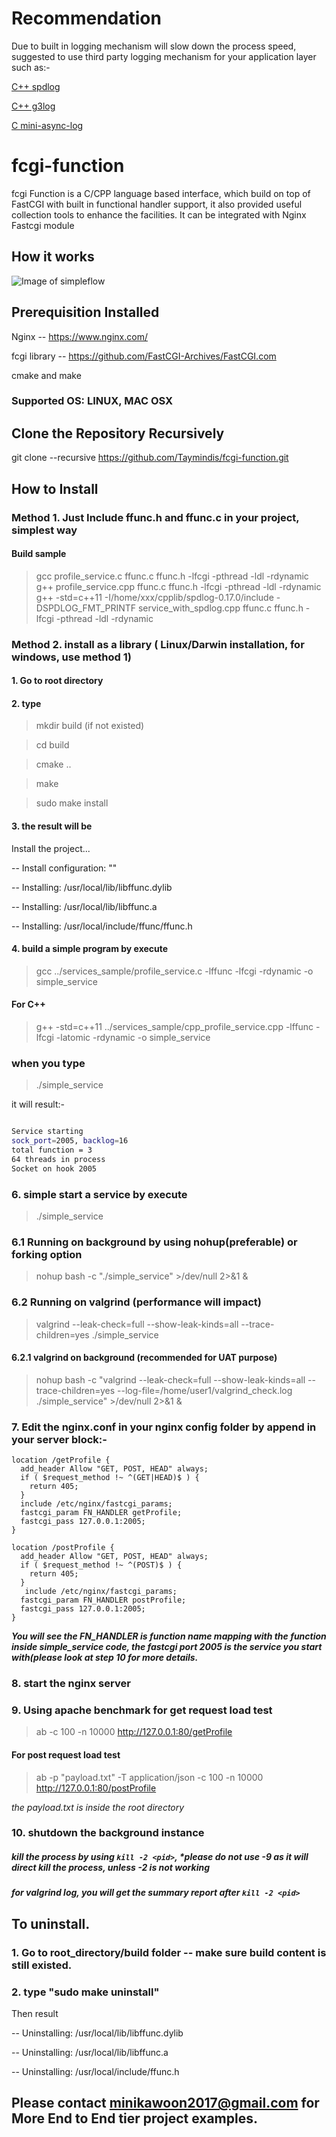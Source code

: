 # Recommendation
Due to built in logging mechanism will slow down the process speed, suggested to use third party logging mechanism for your application layer such as:-

[C++ spdlog](https://github.com/gabime/spdlog)

[C++ g3log](https://github.com/KjellKod/g3log)

[C mini-async-log](https://github.com/RafaGago/mini-async-log)



# fcgi-function
fcgi Function is a C/CPP language based interface, which build on top of FastCGI with built in functional handler support, it also provided useful collection tools to enhance the facilities. It can be integrated with Nginx Fastcgi module

## How it works
![Image of simpleflow](/images/simple-flow.png)


## Prerequisition Installed
Nginx -- https://www.nginx.com/

fcgi library -- https://github.com/FastCGI-Archives/FastCGI.com

cmake and make

### Supported OS: LINUX, MAC OSX

## Clone the Repository Recursively
git clone --recursive https://github.com/Taymindis/fcgi-function.git

## How to Install

### Method 1. Just Include ffunc.h and ffunc.c in your project, simplest way
#### Build sample 
> gcc profile_service.c ffunc.c ffunc.h -lfcgi -pthread -ldl -rdynamic
> g++ profile_service.cpp ffunc.c ffunc.h -lfcgi -pthread -ldl -rdynamic
> g++ -std=c++11 -I/home/xxx/cpplib/spdlog-0.17.0/include -DSPDLOG_FMT_PRINTF service_with_spdlog.cpp ffunc.c ffunc.h -lfcgi -pthread -ldl -rdynamic

### Method 2. install as a library ( Linux/Darwin installation, for windows, use method 1)
#### 1. Go to root directory
#### 2. type 
> mkdir build (if not existed)

> cd build

> cmake ..

> make

> sudo make install


#### 3. the result will be
Install the project...

-- Install configuration: ""

-- Installing: /usr/local/lib/libffunc.dylib

-- Installing: /usr/local/lib/libffunc.a

-- Installing: /usr/local/include/ffunc/ffunc.h

#### 4. build a simple program by execute 

> gcc ../services_sample/profile_service.c -lffunc -lfcgi -rdynamic -o simple_service

#### For C++
> g++ -std=c++11 ../services_sample/cpp_profile_service.cpp -lffunc -lfcgi -latomic -rdynamic -o simple_service

### when you type 

> ./simple_service

it will result:-

```bash

Service starting
sock_port=2005, backlog=16
total function = 3
64 threads in process
Socket on hook 2005

```

### 6. simple start a service by execute 

> ./simple_service

### 6.1 Running on background by using nohup(preferable) or forking option
> nohup bash -c "./simple_service" >/dev/null 2>&1 &

### 6.2 Running on valgrind (performance will impact)
> valgrind --leak-check=full --show-leak-kinds=all --trace-children=yes ./simple_service

#### 6.2.1 valgrind on background (recommended for UAT purpose)
> nohup bash -c "valgrind --leak-check=full --show-leak-kinds=all --trace-children=yes --log-file=/home/user1/valgrind_check.log ./simple_service" >/dev/null 2>&1 &

### 7. Edit the nginx.conf in your nginx config folder by append in your server block:-

	location /getProfile {
      add_header Allow "GET, POST, HEAD" always;
      if ( $request_method !~ ^(GET|HEAD)$ ) {
        return 405;
      }
      include /etc/nginx/fastcgi_params;
      fastcgi_param FN_HANDLER getProfile;
      fastcgi_pass 127.0.0.1:2005;
    }

    location /postProfile {
      add_header Allow "GET, POST, HEAD" always;
      if ( $request_method !~ ^(POST)$ ) {
        return 405;
      }
       include /etc/nginx/fastcgi_params;
      fastcgi_param FN_HANDLER postProfile;
      fastcgi_pass 127.0.0.1:2005;
    }

***You will see the FN_HANDLER is function name mapping with the function inside simple_service code, the fastcgi port 2005 is the service you start with(please look at step 10 for more details.***


### 8. start the nginx server

### 9.  Using apache benchmark for get request load test

> ab -c 100 -n 10000 http://127.0.0.1:80/getProfile


#### For post request load test

> ab -p "payload.txt" -T application/json -c 100 -n 10000 http://127.0.0.1:80/postProfile

*the payload.txt is inside the root directory*


### 10. shutdown the background instance 

##### kill the process by using `kill -2 <pid>`, *please do not use -9 as it will direct kill the process, unless -2 is not working
##### for valgrind log, you will get the summary report after `kill -2 <pid>`


## To uninstall.
### 1. Go to root_directory/build folder -- make sure build content is still existed.
### 2. type "sudo make uninstall" 
Then result

-- Uninstalling: /usr/local/lib/libffunc.dylib

-- Uninstalling: /usr/local/lib/libffunc.a

-- Uninstalling: /usr/local/include/ffunc.h


## Please contact minikawoon2017@gmail.com for More End to End tier project examples.
